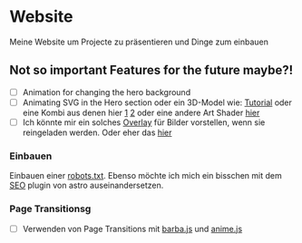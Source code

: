 # Website

Meine Website um Projecte zu präsentieren und Dinge zum einbauen

## Not so important Features for the future maybe?!

- [ ] Animation for changing the hero background
- [ ] Animating SVG in the Hero section oder ein 3D-Model wie: [Tutorial](https://simondev.teachable.com/courses/1783153/lectures/40252874) oder eine Kombi aus denen hier [1](https://www.youtube.com/watch?v=YK1Sw_hnm58) [2](https://www.youtube.com/watch?v=vM8M4QloVL0&t=780s) oder eine andere Art Shader [hier](https://www.youtube.com/watch?v=C8Cuwq1eqDw)
- [ ] Ich könnte mir ein solches [Overlay](https://codepen.io/sukratti-jain/pen/wLOqdO/) für Bilder vorstellen, wenn sie reingeladen werden. Oder eher das [hier](https://www.youtube.com/watch?v=jMVhxBB3l0w)

### Einbauen

Einbauen einer [robots.txt](https://github.com/alextim/astro-lib/tree/main/packages/astro-robots-txt#readme). Ebenso möchte ich mich ein bisschen mit dem [SEO](https://github.com/jonasmerlin/astro-seo#readme) plugin von astro auseinandersetzen.

### Page Transitionsg

- [ ] Verwenden von Page Transitions mit [barba.js](https://barba.js.org/docs/getstarted/basic-transition/) und [anime.js](https://animejs.com/)
